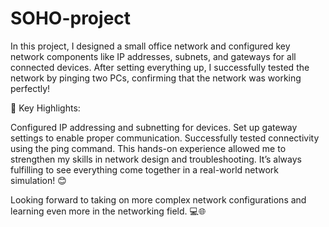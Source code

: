 # SOHO-project

In this project, I designed a small office network and configured key network components like IP addresses, subnets, and gateways for all connected devices. After setting everything up, I successfully tested the network by pinging two PCs, confirming that the network was working perfectly!

🔑 Key Highlights:

Configured IP addressing and subnetting for devices.
Set up gateway settings to enable proper communication.
Successfully tested connectivity using the ping command.
This hands-on experience allowed me to strengthen my skills in network design and troubleshooting. It’s always fulfilling to see everything come together in a real-world network simulation! 😊

Looking forward to taking on more complex network configurations and learning even more in the networking field. 💻🌐
